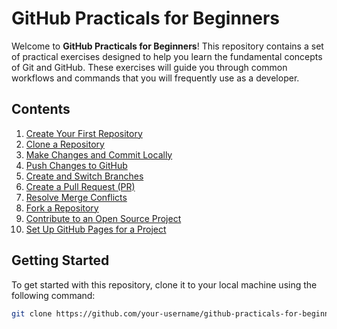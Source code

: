 # GitHub Practicals for Beginners

Welcome to **GitHub Practicals for Beginners**! This repository contains a set of practical exercises designed to help you learn the fundamental concepts of Git and GitHub. These exercises will guide you through common workflows and commands that you will frequently use as a developer.

## Contents

1. [Create Your First Repository](01-create-repository.md)
2. [Clone a Repository](02-clone-repository.md)
3. [Make Changes and Commit Locally](03-make-changes-and-commit.md)
4. [Push Changes to GitHub](04-push-changes-to-github.md)
5. [Create and Switch Branches](05-create-and-switch-branches.md)
6. [Create a Pull Request (PR)](06-create-pull-request.md)
7. [Resolve Merge Conflicts](07-resolve-merge-conflicts.md)
8. [Fork a Repository](08-fork-repository.md)
9. [Contribute to an Open Source Project](09-contribute-to-open-source.md)
10. [Set Up GitHub Pages for a Project](10-setup-github-pages.md)

## Getting Started

To get started with this repository, clone it to your local machine using the following command:

```bash
git clone https://github.com/your-username/github-practicals-for-beginners.git
